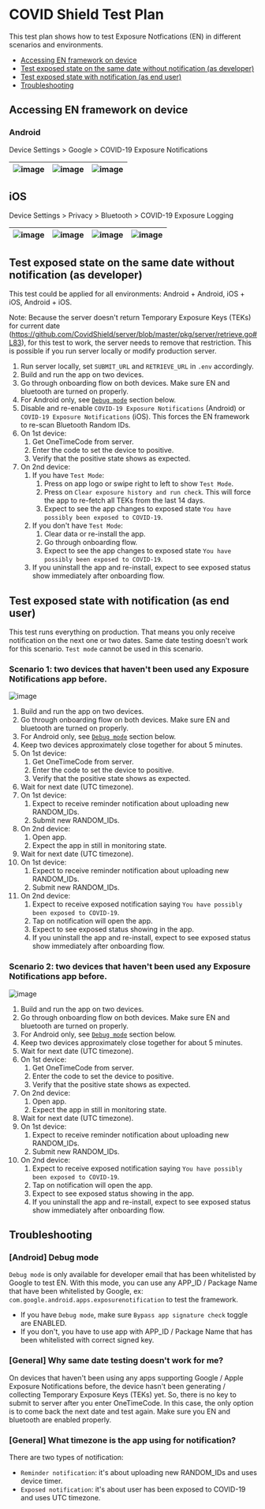 # COVID Shield Test Plan

This test plan shows how to test Exposure Notfications (EN) in different scenarios and environments.

- [Accessing EN framework on device](#accessing-en-framework-on-device)
- [Test exposed state on the same date without notification (as developer)](#test-exposed-state-on-the-same-date-without-notification-as-developer)
- [Test exposed state with notification (as end user)](#test-exposed-state-with-notification-as-end-user)
- [Troubleshooting](#troubleshooting)

## Accessing EN framework on device

### Android

Device Settings > Google > COVID-19 Exposure Notifications

| ![image](https://user-images.githubusercontent.com/5274722/86290989-5c007100-bbbc-11ea-9088-a8f038513c37.png) | ![image](https://user-images.githubusercontent.com/5274722/86290997-5e62cb00-bbbc-11ea-89d3-85aff4b4c620.png) | ![image](https://user-images.githubusercontent.com/5274722/86415961-9a6a5e80-bc96-11ea-84c3-715af6a7bf75.png) |
| ------------------------------------------------------------------------------------------------------------- | ------------------------------------------------------------------------------------------------------------- | ------------------------------------------------------------------------------------------------------------- |


## iOS

Device Settings > Privacy > Bluetooth > COVID-19 Exposure Logging

| ![image](https://user-images.githubusercontent.com/5274722/86291179-9e29b280-bbbc-11ea-9f10-3e05da5961cd.png) | ![image](https://user-images.githubusercontent.com/5274722/86291186-9ff37600-bbbc-11ea-9ba4-1602fcacbbd9.png) | ![image](https://user-images.githubusercontent.com/5274722/86291190-a1bd3980-bbbc-11ea-93cf-ff012155edb3.png) | ![image](https://user-images.githubusercontent.com/5274722/86291196-a41f9380-bbbc-11ea-9dc1-f9cccf444e73.png) |
| ------------------------------------------------------------------------------------------------------------- | ------------------------------------------------------------------------------------------------------------- | ------------------------------------------------------------------------------------------------------------- | ------------------------------------------------------------------------------------------------------------- |


## Test exposed state on the same date without notification (as developer)

This test could be applied for all environments: Android + Android, iOS + iOS, Android + iOS.

Note: Because the server doesn't return Temporary Exposure Keys (TEKs) for current date (https://github.com/CovidShield/server/blob/master/pkg/server/retrieve.go#L83), for this test to work, the server needs to remove that restriction. This is possible if you run server locally or modify production server.

1. Run server locally, set `SUBMIT_URL` and `RETRIEVE_URL` in `.env` accordingly.
1. Build and run the app on two devices.
1. Go through onboarding flow on both devices. Make sure EN and bluetooth are turned on properly.
1. For Android only, see [`Debug mode`](#android-debug-mode) section below.
1. Disable and re-enable `COVID-19 Exposure Notifications` (Android) or `COVID-19 Exposure Notifications` (iOS). This forces the EN framework to re-scan Bluetooth Random IDs.
1. On 1st device:
   1. Get OneTimeCode from server.
   1. Enter the code to set the device to positive.
   1. Verify that the positive state shows as expected.
1. On 2nd device:
   1. If you have `Test Mode`:
      1. Press on app logo or swipe right to left to show `Test Mode`.
      1. Press on `Clear exposure history and run check`. This will force the app to re-fetch all TEKs from the last 14 days.
      1. Expect to see the app changes to exposed state `You have possibly been exposed to COVID-19`.
   1. If you don't have `Test Mode`:
      1. Clear data or re-install the app.
      1. Go through onboarding flow.
      1. Expect to see the app changes to exposed state `You have possibly been exposed to COVID-19`.
   1. If you uninstall the app and re-install, expect to see exposed status show immediately after onboarding flow.

## Test exposed state with notification (as end user)

This test runs everything on production. That means you only receive notification on the next one or two dates. Same date testing doesn't work for this scenario. `Test mode` cannot be used in this scenario.

### Scenario 1: two devices that haven't been used any Exposure Notifications app before.

![image](https://user-images.githubusercontent.com/5274722/86470811-2e294280-bd0a-11ea-84bd-f1eb95b8dd6b.png)

1. Build and run the app on two devices.
1. Go through onboarding flow on both devices. Make sure EN and bluetooth are turned on properly.
1. For Android only, see [`Debug mode`](#android-debug-mode) section below.
1. Keep two devices approximately close together for about 5 minutes.
1. On 1st device:
   1. Get OneTimeCode from server.
   1. Enter the code to set the device to positive.
   1. Verify that the positive state shows as expected.
1. Wait for next date (UTC timezone).
1. On 1st device:
   1. Expect to receive reminder notification about uploading new RANDOM_IDs.
   1. Submit new RANDOM_IDs.
1. On 2nd device:
   1. Open app.
   1. Expect the app in still in monitoring state.
1. Wait for next date (UTC timezone).
1. On 1st device:
   1. Expect to receive reminder notification about uploading new RANDOM_IDs.
   1. Submit new RANDOM_IDs.
1. On 2nd device:
   1. Expect to receive exposed notification saying `You have possibly been exposed to COVID-19`.
   1. Tap on notification will open the app.
   1. Expect to see exposed status showing in the app.
   1. If you uninstall the app and re-install, expect to see exposed status show immediately after onboarding flow.

### Scenario 2: two devices that haven't been used any Exposure Notifications app before.

![image](https://user-images.githubusercontent.com/5274722/86470819-31243300-bd0a-11ea-9b30-60119d08386b.png)

1. Build and run the app on two devices.
1. Go through onboarding flow on both devices. Make sure EN and bluetooth are turned on properly.
1. For Android only, see [`Debug mode`](#android-debug-mode) section below.
1. Keep two devices approximately close together for about 5 minutes.
1. Wait for next date (UTC timezone).
1. On 1st device:
   1. Get OneTimeCode from server.
   1. Enter the code to set the device to positive.
   1. Verify that the positive state shows as expected.
1. On 2nd device:
   1. Open app.
   1. Expect the app in still in monitoring state.
1. Wait for next date (UTC timezone).
1. On 1st device:
   1. Expect to receive reminder notification about uploading new RANDOM_IDs.
   1. Submit new RANDOM_IDs.
1. On 2nd device:
   1. Expect to receive exposed notification saying `You have possibly been exposed to COVID-19`.
   1. Tap on notification will open the app.
   1. Expect to see exposed status showing in the app.
   1. If you uninstall the app and re-install, expect to see exposed status show immediately after onboarding flow.

## Troubleshooting

### [Android] Debug mode

`Debug mode` is only available for developer email that has been whitelisted by Google to test EN. With this mode, you can use any APP_ID / Package Name that have been whitelisted by Google, ex: `com.google.android.apps.exposurenotification` to test the framework.

- If you have `Debug mode`, make sure `Bypass app signature check` toggle are ENABLED.
- If you don't, you have to use app with APP_ID / Package Name that has been whitelisted with correct signed key.

### [General] Why same date testing doesn't work for me?

On devices that haven't been using any apps supporting Google / Apple Exposure Notifications before, the device hasn't been generating / collecting Temporary Exposure Keys (TEKs) yet. So, there is no key to submit to server after you enter OneTimeCode. In this case, the only option is to come back the next date and test again. Make sure you EN and bluetooth are enabled properly.

### [General] What timezone is the app using for notification?

There are two types of notification:

- `Reminder notification`: it's about uploading new RANDOM_IDs and uses device timer.
- `Exposed notification`: it's about user has been exposed to COVID-19 and uses UTC timezone.
